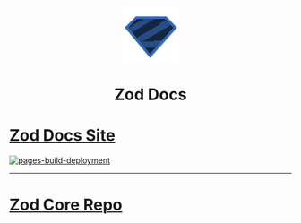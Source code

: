 <p align="center">
    <img src="logo.svg" width="100px" align="center" />
    <h1 align="center">Zod Docs</h1>
</p>

# [Zod Docs Site](https://zod-org.github.io/zod-docs/)
[![pages-build-deployment](https://github.com/zod-org/zod-docs/actions/workflows/pages/pages-build-deployment/badge.svg?branch=gh-pages)](https://github.com/zod-org/zod-docs/actions/workflows/pages/pages-build-deployment)

---
# [Zod Core Repo](https://github.com/colinhacks/zod)
